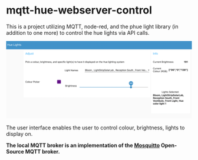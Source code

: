 # mqtt-hue-webserver-control
This is a project utilizing MQTT, node-red, and the phue light library (in addition to one more) to control the hue lights via API calls.

<img src="mqtt-hue-dashboard.png">

The user interface enables the user to control colour, brightness, lights to display on.

<b>The local MQTT broker is an implementation of the <a href="https://mosquitto.org/">Mosquitto</a> Open-Source MQTT broker.</b>
